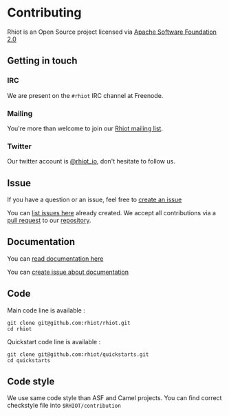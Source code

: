 # Contributing

Rhiot is an Open Source project licensed via [Apache Software Foundation 2.0](http://www.apache.org/licenses/LICENSE-2.0)

## Getting in touch

### IRC

We are present on the `#rhiot` IRC channel at Freenode.

### Mailing

You're more than welcome to join our [Rhiot mailing list](https://groups.google.com/forum/#!forum/rhiot). 


### Twitter

Our twitter account is  [@rhiot_io](http://twitter.com/rhiot_io), don't hesitate to follow us.

## Issue

If you have a question or an issue, feel free to [create an issue](https://github.com/rhiot/rhiot/issues/new)

You can [list issues here](https://github.com/rhiot/rhiot/issues) already created. We accept all contributions via a [pull request](https://help.github.com/articles/using-pull-requests/) to our [repository](https://github.com/rhiot/rhiot).

## Documentation

You can [read documentation here](https://rhiot.gitbooks.io/rhiotdocumentation/content/)

You can [create issue about documentation ](https://github.com/rhiot/rhiot/issues/new)


## Code

Main code line is available :

    git clone git@github.com:rhiot/rhiot.git
    cd rhiot

Quickstart code line is available :

    git clone git@github.com:rhiot/quickstarts.git
    cd quickstarts


## Code style

We use same code style than ASF and Camel projects.
You can find correct checkstyle file into `$RHIOT/contribution`

